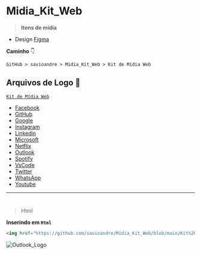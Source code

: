 # Midia_Kit_Web
> **Itens de mídia**

* Design [Figma](https://www.figma.com/file/ckg5s9jHXYXbtZzsfM1OC9/Kit-de-M%C3%ADdia-Web?node-id=0%3A1)

**Caminho** 👇
```~md
GitHub > savioandre > Midia_Kit_Web > Kit de Mídia Web
```

## Arquivos de Logo 💖 
[`Kit de Mídia Web`](https://github.com/savioandre/Midia_Kit_Web/tree/main/Kit%20de%20M%C3%ADdia%20Web) 
* [Facebook](https://github.com/savioandre/Midia_Kit_Web/tree/main/Kit%20de%20M%C3%ADdia%20Web/Facebook)<br>
* [GitHub](https://github.com/savioandre/Midia_Kit_Web/tree/main/Kit%20de%20M%C3%ADdia%20Web/GitHub)<br>
* [Google](https://github.com/savioandre/Midia_Kit_Web/tree/main/Kit%20de%20M%C3%ADdia%20Web/Google)<br>
* [Instagram](https://github.com/savioandre/Midia_Kit_Web/tree/main/Kit%20de%20M%C3%ADdia%20Web/Instagram)<br>
* [Linkedin](https://github.com/savioandre/Midia_Kit_Web/tree/main/Kit%20de%20M%C3%ADdia%20Web/Linkedin)<br>
* [Microsoft](https://github.com/savioandre/Midia_Kit_Web/tree/main/Kit%20de%20M%C3%ADdia%20Web/Microsoft)<br>
* [Netflix](https://github.com/savioandre/Midia_Kit_Web/tree/main/Kit%20de%20M%C3%ADdia%20Web/Netflix)<br>
* [Outlook](https://github.com/savioandre/Midia_Kit_Web/tree/main/Kit%20de%20M%C3%ADdia%20Web/Outlook)<br>
* [Spotify](https://github.com/savioandre/Midia_Kit_Web/tree/main/Kit%20de%20M%C3%ADdia%20Web/Spotify)<br>
* [VsCode](https://github.com/savioandre/Midia_Kit_Web/tree/main/Kit%20de%20M%C3%ADdia%20Web/VsCode)<br>
* [Twitter](https://github.com/savioandre/Midia_Kit_Web/tree/main/Kit%20de%20M%C3%ADdia%20Web/Twitter)<br>
* [WhatsApp](https://github.com/savioandre/Midia_Kit_Web/tree/main/Kit%20de%20M%C3%ADdia%20Web/WhatsApp)<br>
* [Youtube](https://github.com/savioandre/Midia_Kit_Web/tree/main/Kit%20de%20M%C3%ADdia%20Web/Youtube)<br>
---


#
> Html
 
**Inserindo em ` Html `**
```html
<img href="https://github.com/savioandre/Midia_Kit_Web/blob/main/Kit%20de%20M%C3%ADdia%20Web/Outlook/Outlook_Logo.png?raw=true">
```
![Outlook_Logo](https://user-images.githubusercontent.com/81815495/118343492-cdf55680-b4ff-11eb-9bdc-04b97b233fd9.png)

